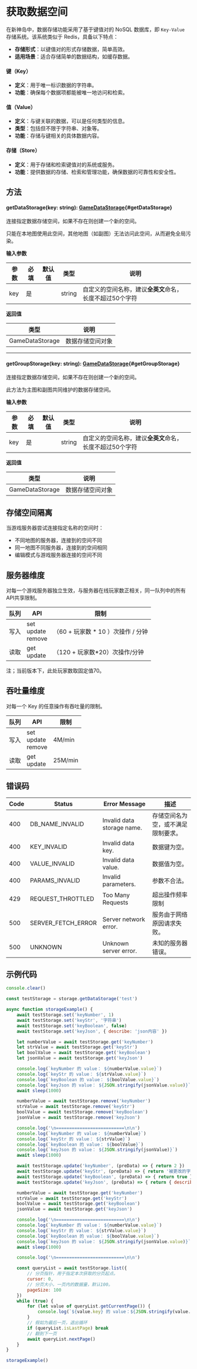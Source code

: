 <script setup>
import '/style.css'
</script>
# 获取数据空间

在新神岛中，数据存储功能采用了基于键值对的 NoSQL 数据库，即 `Key-Value` 存储系统。该系统类似于 Redis，具备以下特点：

- **存储形式**：以键值对的形式存储数据，简单高效。
- **适用场景**：适合存储简单的数据结构，如缓存数据。

#### 键（Key）

- **定义**：用于唯一标识数据的字符串。
- **功能**：确保每个数据项都能被唯一地访问和检索。

#### 值（Value）

- **定义**：与键关联的数据，可以是任何类型的信息。
- **类型**：包括但不限于字符串、对象等。
- **功能**：存储与键相关的具体数据内容。

#### 存储（Store）

- **定义**：用于存储和检索键值对的系统或服务。
- **功能**：提供数据的存储、检索和管理功能，确保数据的可靠性和安全性。





## 方法

#### <font id="API" />getDataStorage(<font id="Type">key: string</font>)<font id="Type">: [GameDataStorage](./setSpace)</font>{#getDataStorage}
连接指定数据存储空间，如果不存在则创建一个新的空间。

只能在本地图使用此空间，其他地图（如副图）无法访问此空间，从而避免全局污染。

**输入参数**

| **参数** | **必填** | **默认值** | **类型** | **说明** |
| --- | --- | --- | --- | --- |
| key | 是 | | string | 自定义的空间名称，建议**全英文**命名，长度不超过50个字符 |

**返回值**

| **类型** | **说明** |
| --- | --- |
| GameDataStorage | 数据存储空间对象 |



---


#### <font id="API" />getGroupStorage(<font id="Type">key: string</font>)<font id="Type">: [GameDataStorage](./setSpace)</font>{#getGroupStorage}
连接指定数据存储空间，如果不存在则创建一个新的空间。

此方法为主图和副图共同维护的数据存储空间。

**输入参数**

| **参数** | **必填** | **默认值** | **类型** | **说明** |
| --- | --- | --- | --- | --- |
| key | 是 | | string | 自定义的空间名称，建议**全英文**命名，长度不超过50个字符 |

**返回值**

| **类型** | **说明** |
| --- | --- |
| GameDataStorage | 数据存储空间对象 |


## 存储空间隔离

 当游戏服务器尝试连接指定名称的空间时：
 - 不同地图的服务器，连接到的空间不同  
 - 同一地图不同服务器，连接到的空间相同  
 - 编辑模式与游戏服务器连接的空间不同 


## 服务器维度
对每一个游戏服务器独立生效，与服务器在线玩家数正相关，同一队列中的所有API共享限制。

| 队列 | API | 限制 |
| --- | --- | --- |
| 写入 | set<br/>update<br/>remove | （60 + 玩家数 * 10 ）次操作 / 分钟 |
| 读取 | get<br/>update | （120 + 玩家数*20）次操作/分钟 |


注；当前版本下，此处玩家数取固定值70。



## 吞吐量维度
对每一个 Key 的任意操作有吞吐量的限制。

| 队列 | API | 限制 |
| --- | --- | --- |
| 写入 | set<br/>update<br/>remove | 4M/min |
| 读取 | get<br/>update | 25M/min |


## 错误码
| Code | Status | Error Message | 描述 |
| --- | --- | --- | --- |
| 400 | DB_NAME_INVALID | Invalid data storage name. | 存储空间名为空，或不满足限制要求。 |
| 400 | KEY_INVALID | Invalid data key. | 数据键为空。 |
| 400 | VALUE_INVALID | Invalid data value. | 数据值为空。 |
| 400 | PARAMS_INVALID | Invalid parameters. | 参数不合法。 |
| 429 | REQUEST_THROTTLED | Too Many Requests | 超出操作频率限制 |
| 500 | SERVER_FETCH_ERROR | Server network error. | 服务由于网络原因请求失败。 |
| 500 | UNKNOWN | Unknown server error. | 未知的服务器错误。 |


## 示例代码
```javascript
console.clear()

const testStorage = storage.getDataStorage('test')

async function storageExample() {
    await testStorage.set('keyNumber', 1)
    await testStorage.set('keyStr', '字符串')
    await testStorage.set('keyBoolean', false)
    await testStorage.set('keyJson', { describe: 'json内容' })

    let numberValue = await testStorage.get('keyNumber')
    let strValue = await testStorage.get('keyStr')
    let boolValue = await testStorage.get('keyBoolean')
    let jsonValue = await testStorage.get('keyJson')

    console.log(`keyNumber 的 value： ${numberValue.value}`)
    console.log(`keyStr 的 value： ${strValue.value}`)
    console.log(`keyBoolean 的 value： ${boolValue.value}`)
    console.log(`keyJson 的 value： ${JSON.stringify(jsonValue.value)}`)
    await sleep(1000)

    numberValue = await testStorage.remove('keyNumber')
    strValue = await testStorage.remove('keyStr')
    boolValue = await testStorage.remove('keyBoolean')
    jsonValue = await testStorage.remove('keyJson')

    console.log('\n==========================\n\n')
    console.log(`keyNumber 的 value： ${numberValue}`)
    console.log(`keyStr 的 value： ${strValue}`)
    console.log(`keyBoolean 的 value： ${boolValue}`)
    console.log(`keyJson 的 value： ${JSON.stringify(jsonValue)}`)
    await sleep(1000)

    await testStorage.update('keyNumber', (preData) => { return 2 })
    await testStorage.update('keyStr', (preData) => { return '被更改的字符串' })
    await testStorage.update('keyBoolean', (preData) => { return true })
    await testStorage.update('keyJson', (preData) => { return { describe: 'json内容被更改' } })

    numberValue = await testStorage.get('keyNumber')
    strValue = await testStorage.get('keyStr')
    boolValue = await testStorage.get('keyBoolean')
    jsonValue = await testStorage.get('keyJson')

    console.log('\n==========================\n\n')
    console.log(`keyNumber 的 value： ${numberValue.value}`)
    console.log(`keyStr 的 value： ${strValue.value}`)
    console.log(`keyBoolean 的 value： ${boolValue.value}`)
    console.log(`keyJson 的 value： ${JSON.stringify(jsonValue.value)}`)
    await sleep(1000)

    console.log('\n==========================\n\n')

    const queryList = await testStorage.list({
        // 分页指针，用于指定本次获取的分页起点。
        cursor: 0,
        // 分页大小，一页内的数据量，默认100。
        pageSize: 100
    })
    while (true) {
        for (let value of queryList.getCurrentPage()) {
            console.log(`${value.key} 的 value：${JSON.stringify(value.value)}`)
        }
        // 假如为最后一页，退出循环
        if (queryList.isLastPage) break
        // 翻到下一页
        await queryList.nextPage()
    }
}

storageExample()

```


